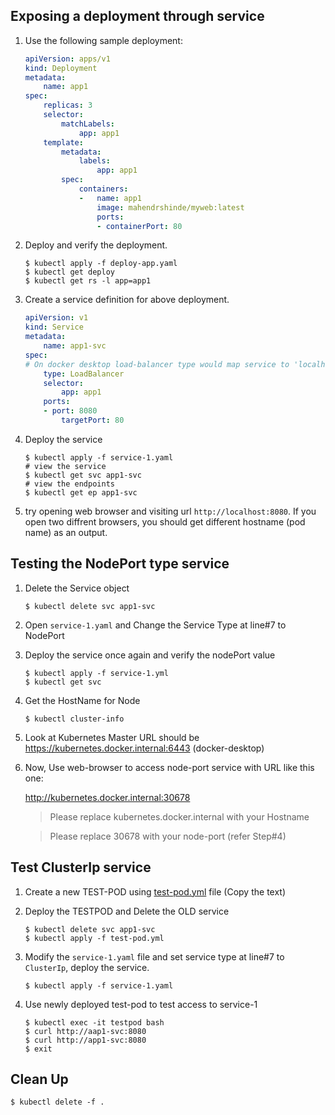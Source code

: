 ## Exposing a deployment through service

1.  Use the following sample deployment:

    ```yaml
    apiVersion: apps/v1
    kind: Deployment
    metadata:
        name: app1
    spec:
        replicas: 3
        selector:
            matchLabels:
                app: app1
        template:
            metadata:
                labels:
                    app: app1
            spec:
                containers:
                -   name: app1
                    image: mahendrshinde/myweb:latest
                    ports:
                    - containerPort: 80
    ```
2.  Deploy and verify the deployment.

    ```shell
    $ kubectl apply -f deploy-app.yaml
    $ kubectl get deploy
    $ kubectl get rs -l app=app1
    ```
  
3.  Create a service definition for above deployment.

    ```yaml
    apiVersion: v1
    kind: Service
    metadata:
        name: app1-svc
    spec:
    # On docker desktop load-balancer type would map service to 'localhost'
        type: LoadBalancer
        selector:
            app: app1
        ports:
        - port: 8080
            targetPort: 80
    ```

4.  Deploy the service

    ```shell
    $ kubectl apply -f service-1.yaml
    # view the service
    $ kubectl get svc app1-svc
    # view the endpoints
    $ kubectl get ep app1-svc 
    ```

5.  try opening web browser and visiting url `http://localhost:8080`. If you open two diffrent browsers, you should get different hostname (pod name) as an output.

## Testing the NodePort type service

1.  Delete the Service object

    ```
    $ kubectl delete svc app1-svc
    ```

2.  Open `service-1.yaml` and Change the Service Type at line#7 to NodePort

3.  Deploy the service once again and verify the nodePort value

    ```
    $ kubectl apply -f service-1.yml
    $ kubectl get svc
    ```

4.  Get the HostName for Node

    ```
    $ kubectl cluster-info
    ```

5.  Look at Kubernetes Master URL should be https://kubernetes.docker.internal:6443 (docker-desktop)

6.  Now, Use web-browser to access node-port service with URL like this one:

    http://kubernetes.docker.internal:30678

    > Please replace kubernetes.docker.internal with your Hostname

    > Please replace 30678 with your node-port (refer Step#4)

## Test ClusterIp service

1.  Create a new TEST-POD using [test-pod.yml](./test-pod.yml) file (Copy the text)

2.  Deploy the TESTPOD and Delete the OLD service

    ```
    $ kubectl delete svc app1-svc
    $ kubectl apply -f test-pod.yml
    ```

3.  Modify the `service-1.yaml` file and set service type at line#7 to `ClusterIp`, deploy the service.

    ```
    $ kubectl apply -f service-1.yaml
    ```

4.  Use newly deployed test-pod to test access to service-1

    ```
    $ kubectl exec -it testpod bash
    $ curl http://aap1-svc:8080
    $ curl http://app1-svc:8080
    $ exit
    ```

## Clean Up

```
$ kubectl delete -f . 
```